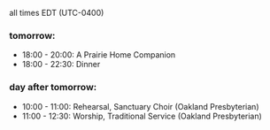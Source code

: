 all times EDT (UTC-0400)

### tomorrow:

* 18:00 - 20:00: A Prairie Home Companion
* 18:00 - 22:30: Dinner 

### day after tomorrow:

* 10:00 - 11:00: Rehearsal, Sanctuary Choir (Oakland Presbyterian)
* 11:00 - 12:30: Worship, Traditional Service (Oakland Presbyterian)
